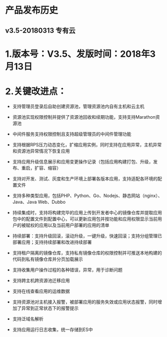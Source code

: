 # 产品发布历史

## v3.5-20180313 专有云

# 1.版本号：V3.5、发版时间：2018年3月13日 #

# 2.关键改进点： #

 -	支持管理员登录后自助创建资源池，管理资源池内自有主机和云主机
 
 -	资源池实现权限控制并提供了资源池回收和续期功能，支持支持Marathon资源池
 
 -	中间件服务支持权限控制且支持超级管理员的中间件管理功能
 
 -	支持根据RPS压力动态变化，扩缩应用实例，同时支持在应用异常，主机异常和资源池异常情况下恢复应用
 
 -  支持应用升级信息展示和应用变更操作记录（包括应用构建打包、升级，发布、重启，扩容、缩容）
 
 -  支持对开发、测试、灰度和生产环境上部署各版本应用，支持适配各环境的配置文件
 
 - 	支持多种类型应用，包括PHP、Python、Go、Nodejs、静态网站（nginx）、Java、Java Web、Dubbo
 
 - 	持续集成时，支持将构建完毕的应用上传到开发者中心的镜像仓库并提取应用包中的配置文件到配置中心，可以更新应用包并按功能和应用权限显示当前用户的被赋权的应用以及当前用户部署的应用的清单
 
 - 	持续部署：支持升级回滚，滚动升级，一键升级，快速回滚；支持分组管理已部署应用；支持持续部署和改进持续部署
 
 - 	支持租户隔离的镜像仓库，支持私有镜像仓库的权限控制并可推送本地构建的代码到私有镜像仓库并分页加载展示
 
 - 	支持收集用户操作过程的各种错误，异常，用于诊断问题
 
 - 	支持跨主机跨资源池迁移应用
 
 - 	支持在线查看应用的运维数据
 
 - 	支持资源池对主机接入报警，被部署应用的服务失效或应用状态报警，同时增加了异常到正常状态下的报警提示
 
 - 	支持泛域名解析
 
 - 	支持应用运行日志收集，统一存储到ES中
 



